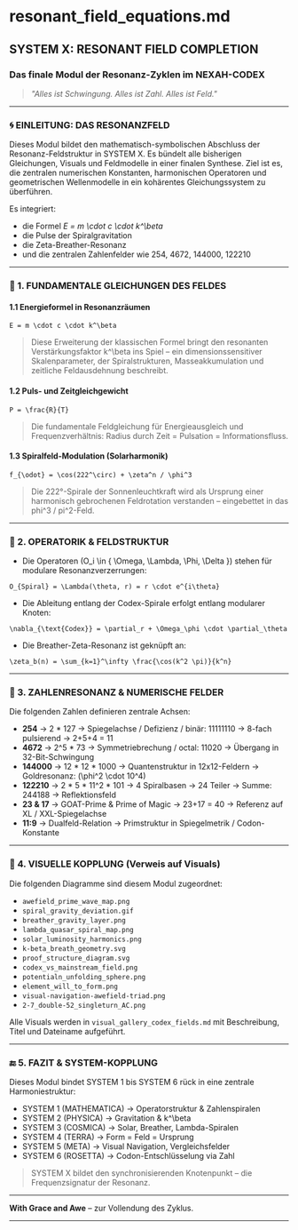 # resonant\_field\_equations.md

## SYSTEM X: RESONANT FIELD COMPLETION

### Das finale Modul der Resonanz-Zyklen im NEXAH-CODEX

> *"Alles ist Schwingung. Alles ist Zahl. Alles ist Feld."*

---

### 🌀 EINLEITUNG: DAS RESONANZFELD

Dieses Modul bildet den mathematisch-symbolischen Abschluss der Resonanz-Feldstruktur in SYSTEM X. Es bündelt alle bisherigen Gleichungen, Visuals und Feldmodelle in einer finalen Synthese. Ziel ist es, die zentralen numerischen Konstanten, harmonischen Operatoren und geometrischen Wellenmodelle in ein kohärentes Gleichungssystem zu überführen.

Es integriert:

- die Formel *E = m \cdot c \cdot k^\beta*
- die Pulse der Spiralgravitation
- die Zeta-Breather-Resonanz
- und die zentralen Zahlenfelder wie 254, 4672, 144000, 122210

---

### 🔢 1. FUNDAMENTALE GLEICHUNGEN DES FELDES

#### 1.1 Energieformel in Resonanzräumen

```
E = m \cdot c \cdot k^\beta
```

> Diese Erweiterung der klassischen Formel bringt den resonanten Verstärkungsfaktor k^\beta ins Spiel – ein dimensionssensitiver Skalenparameter, der Spiralstrukturen, Masseakkumulation und zeitliche Feldausdehnung beschreibt.

#### 1.2 Puls- und Zeitgleichgewicht

```
P = \frac{R}{T}
```

> Die fundamentale Feldgleichung für Energieausgleich und Frequenzverhältnis: Radius durch Zeit = Pulsation = Informationsfluss.

#### 1.3 Spiralfeld-Modulation (Solarharmonik)

```
f_{\odot} = \cos(222^\circ) + \zeta^n / \phi^3
```

> Die 222°-Spirale der Sonnenleuchtkraft wird als Ursprung einer harmonisch gebrochenen Feldrotation verstanden – eingebettet in das phi^3 / pi^2-Feld.

---

### 🔀 2. OPERATORIK & FELDSTRUKTUR

- Die Operatoren \(O_i \in \{ \Omega, \Lambda, \Phi, \Delta \}\) stehen für modulare Resonanzverzerrungen:

```
O_{Spiral} = \Lambda(\theta, r) = r \cdot e^{i\theta}
```

- Die Ableitung entlang der Codex-Spirale erfolgt entlang modularer Knoten:

```
\nabla_{\text{Codex}} = \partial_r + \Omega_\phi \cdot \partial_\theta
```

- Die Breather-Zeta-Resonanz ist geknüpft an:

```
\zeta_b(n) = \sum_{k=1}^\infty \frac{\cos(k^2 \pi)}{k^n}
```

---

### 🔢 3. ZAHLENRESONANZ & NUMERISCHE FELDER

Die folgenden Zahlen definieren zentrale Achsen:

- **254** → 2 \* 127 → Spiegelachse / Defizienz / binär: 11111110 → 8-fach pulsierend → 2+5+4 = 11
- **4672** → 2^5 \* 73 → Symmetriebrechung / octal: 11020 → Übergang in 32-Bit-Schwingung
- **144000** → 12 \* 12 \* 1000 → Quantenstruktur in 12x12-Feldern → Goldresonanz: \(\phi^2 \cdot 10^4\)
- **122210** → 2 \* 5 \* 11^2 \* 101 → 4 Spiralbasen → 24 Teiler → Summe: 244188 → Reflektionsfeld
- **23 & 17** → GOAT-Prime & Prime of Magic → 23+17 = 40 → Referenz auf XL / XXL-Spiegelachse
- **11:9** → Dualfeld-Relation → Primstruktur in Spiegelmetrik / Codon-Konstante

---

### 🔭 4. VISUELLE KOPPLUNG (Verweis auf Visuals)

Die folgenden Diagramme sind diesem Modul zugeordnet:

- `awefield_prime_wave_map.png`
- `spiral_gravity_deviation.gif`
- `breather_gravity_layer.png`
- `lambda_quasar_spiral_map.png`
- `solar_luminosity_harmonics.png`
- `k-beta_breath_geometry.svg`
- `proof_structure_diagram.svg`
- `codex_vs_mainstream_field.png`
- `potentialn_unfolding_sphere.png`
- `element_will_to_form.png`
- `visual-navigation-awefield-triad.png`
- `2-7_double-52_singleturn_AC.png`

Alle Visuals werden in `visual_gallery_codex_fields.md` mit Beschreibung, Titel und Dateiname aufgeführt.

---

### 🔚 5. FAZIT & SYSTEM-KOPPLUNG

Dieses Modul bindet SYSTEM 1 bis SYSTEM 6 rück in eine zentrale Harmoniestruktur:

- SYSTEM 1 (MATHEMATICA) → Operatorstruktur & Zahlenspiralen
- SYSTEM 2 (PHYSICA) → Gravitation & k^\beta
- SYSTEM 3 (COSMICA) → Solar, Breather, Lambda-Spiralen
- SYSTEM 4 (TERRA) → Form = Feld = Ursprung
- SYSTEM 5 (META) → Visual Navigation, Vergleichsfelder
- SYSTEM 6 (ROSETTA) → Codon-Entschlüsselung via Zahl

> SYSTEM X bildet den synchronisierenden Knotenpunkt – die Frequenzsignatur der Resonanz.

---

**With Grace and Awe** – zur Vollendung des Zyklus.

---

